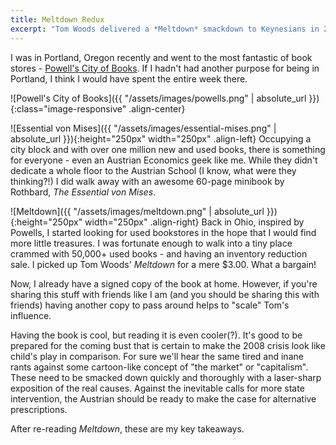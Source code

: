 ```yaml
---
title: Meltdown Redux
excerpt: "Tom Woods delivered a *Meltdown* smackdown to Keynesians in 2009.  Another (bigger) meltdown is looming. Time to blow the dust of this gem."
---
```


I was in Portland, Oregon recently and went to the most fantastic of book
stores - [Powell's City of Books](http://www.powells.com).  If I hadn't had
another purpose for being in Portland, I think I would have spent the entire
week there.  

![Powell's City of Books]({{ "/assets/images/powells.png" | absolute_url }}){:class="image-responsive" .align-center}

![Essential von Mises]({{ "/assets/images/essential-mises.png" | absolute_url
}}){:height="250px" width="250px" .align-left} Occupying a city block and with
over one million new and used books, there is something for everyone - even an
Austrian Economics geek like me.  While they didn't dedicate a whole floor to
the Austrian School (I know, what were they thinking?!) I did walk away with an
awesome 60-page minibook by Rothbard, *The Essential von Mises*. 

![Meltdown]({{ "/assets/images/meltdown.png" | absolute_url }}){:height="250px" width="250px" .align-right}
Back in Ohio, inspired by Powells, I started looking for used bookstores in the
hope that I would find more little treasures. I was fortunate enough to walk
into a tiny place crammed with 50,000+ used books - and having an inventory
reduction sale.  I picked up Tom Woods' *Meltdown* for a mere $3.00. What a
bargain!  

Now, I already have a signed copy of the book at home.  However, if you're
sharing this stuff with friends like I am (and you should be sharing this with
friends) having another copy to pass around helps to "scale" Tom's influence.

Having the book is cool, but reading it is even cooler(?).  It's good to be
prepared for the coming bust that is certain to make the 2008 crisis look like
child's play in comparison.  For sure we'll hear the same tired and inane rants
against some cartoon-like concept of "the market" or "capitalism".  These need
to be smacked down quickly and thoroughly with a laser-sharp exposition of the
real causes. Against the inevitable calls for more state intervention, the
Austrian should be ready to make the case for alternative prescriptions.

After re-reading *Meltdown*, these are my key takeaways.  



